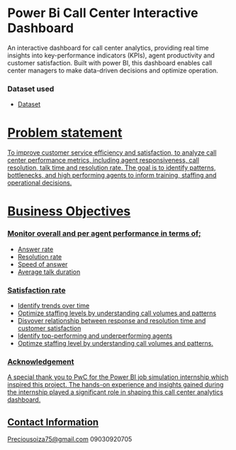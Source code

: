 # Power Bi Call Center Interactive Dashboard
An interactive dashboard for call center analytics, providing real time insights into key-performance indicators (KPIs), agent productivity and customer satisfaction. Built with power BI, this dashboard enables call center managers to make data-driven decisions and optimize operation.

### Dataset used
- <a href= "https://github.com/oluwadunsingirl/Power-BI-Call-Center-Dashboard/blob/main/01%20Call-Center-Dataset.xlsx"> Dataset
  
# Problem statement
To improve customer service efficiency and satisfaction, to analyze call center performance metrics, including agent responsiveness, call resolution, talk time and resolution rate. The goal is to identify patterns, bottlenecks, and high performing agents to inform training, staffing and operational decisions.

# Business Objectives 
### Monitor overall and per agent performance in terms of;
  - Answer rate
  - Resolution rate
  - Speed of answer
  - Average talk duration
### Satisfaction rate
  -	Identify trends over time 
  -	Optimize staffing levels by understanding call volumes and patterns
  -	Disvover relationship between response and resolution time and customer satisfaction
  -	Identify top-performing and underperforming agents
  -	Optimze staffing level by understanding call volumes and patterns.

### Acknowledgement
A special thank you to PwC for the Power BI job simulation internship which inspired this project. The hands-on experience and insights gained during the internship played a significant role in shaping this call center analytics dashboard.

## Contact Information
Preciousoiza75@gmail.com
09030920705

